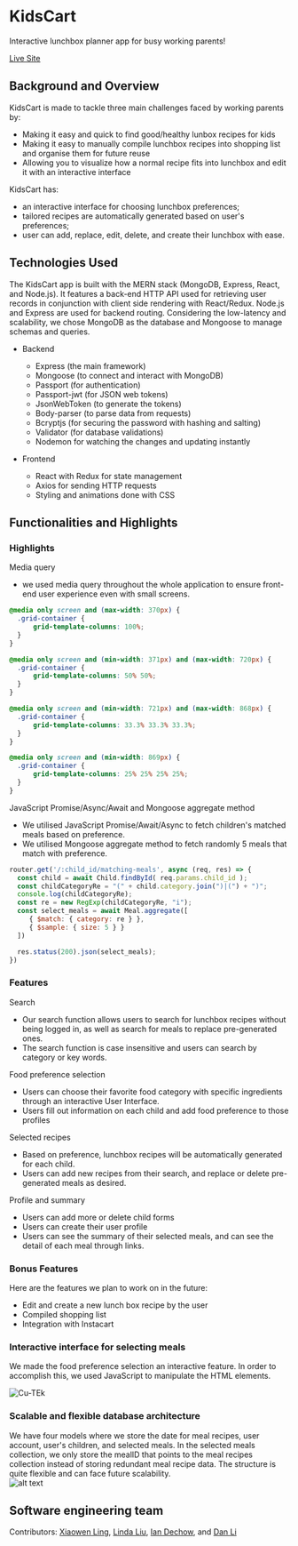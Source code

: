 # KidsCart

Interactive lunchbox planner app for busy working parents!

[Live Site](https://my-kidscart.herokuapp.com/)

## Background and Overview

KidsCart is made to tackle three main challenges faced by working parents by:

  * Making it easy and quick to find good/healthy lunbox recipes for kids
  * Making it easy to manually compile lunchbox recipes into shopping list and organise them for future reuse 
  * Allowing you to visualize how a normal recipe fits into lunchbox and edit it with an interactive interface

KidsCart has: 

  * an interactive interface for choosing lunchbox preferences; 
  * tailored recipes are automatically generated based on user's preferences; 
  * user can add, replace, edit, delete, and create their lunchbox with ease.
  
## Technologies Used

The KidsCart app is built with the MERN stack (MongoDB, Express, React, and Node.js). It features a back-end HTTP API used for retrieving user records in conjunction with client side rendering with React/Redux. Node.js and Express are used for backend routing. Considering the low-latency and scalability, we chose MongoDB as the database and Mongoose to manage schemas and queries.

- Backend
  * Express (the main framework)
  * Mongoose (to connect and interact with MongoDB)
  * Passport (for authentication)
  * Passport-jwt (for JSON web tokens)
  * JsonWebToken (to generate the tokens)
  * Body-parser (to parse data from requests)
  * Bcryptjs (for securing the password with hashing and salting)
  * Validator (for database validations)
  * Nodemon for watching the changes and updating instantly
  
- Frontend
  * React with Redux for state management
  * Axios for sending HTTP requests
  * Styling and animations done with CSS
  
## Functionalities and Highlights 

### Highlights
 Media query
  * we used media query throughout the whole application to ensure front-end user experience even with small screens.
  ```CSS
  @media only screen and (max-width: 370px) {
    .grid-container {
        grid-template-columns: 100%;
    }
}

@media only screen and (min-width: 371px) and (max-width: 720px) {
    .grid-container {
        grid-template-columns: 50% 50%;
    }
}

@media only screen and (min-width: 721px) and (max-width: 868px) {
    .grid-container {
        grid-template-columns: 33.3% 33.3% 33.3%;
    }
}

@media only screen and (min-width: 869px) {
    .grid-container {
        grid-template-columns: 25% 25% 25% 25%;
    }
}
```
JavaScript Promise/Async/Await and Mongoose aggregate method
 * We utilised JavaScript Promise/Await/Async to fetch children's matched meals based on preference.
 * We utilised Mongoose aggregate method to fetch randomly 5 meals that match with preference.
 
 ```JavaScript
 router.get('/:child_id/matching-meals', async (req, res) => {
   const child = await Child.findById( req.params.child_id );
   const childCategoryRe = "(" + child.category.join(")|(") + ")";
   console.log(childCategoryRe);
   const re = new RegExp(childCategoryRe, "i");
   const select_meals = await Meal.aggregate([
      { $match: { category: re } },
      { $sample: { size: 5 } }
   ])

   res.status(200).json(select_meals);
})
```

### Features

Search
 * Our search function allows users to search for lunchbox recipes without being logged in, as well as search for meals to replace pre-generated ones.
 * The search function is case insensitive and users can search by category or key words. 
 
Food preference selection
 * Users can choose their favorite food category with specific ingredients through an interactive User Interface.
 * Users fill out information on each child and add food preference to those profiles
 
Selected recipes
 * Based on preference, lunchbox recipes will be automatically generated for each child.
 * Users can add new recipes from their search, and replace or delete pre-generated meals as desired. 

Profile and summary
 * Users can add more or delete child forms
 * Users can create their user profile
 * Users can see the summary of their selected meals, and can see the detail of each meal through links. 

### Bonus Features
Here are the features we plan to work on in the future:
- Edit and create a new lunch box recipe by the user
- Compiled shopping list
- Integration with Instacart

### Interactive interface for selecting meals
We made the food preference selection an interactive feature. In order to accomplish this, we used JavaScript to manipulate the HTML elements.

![Cu-TEk](https://i.makeagif.com/media/1-26-2020/Cu-TEk.gif)

### Scalable and flexible database architecture
We have four models where we store the date for meal recipes, user account, user's children, and selected meals. In the selected meals collection, we only store the mealID that points to the meal recipes collection instead of storing redundant meal recipe data. The structure is quite flexible and can face future scalability.  
![alt text](https://github.com/ladydragonforever/KidsCart/blob/master/Kidscart%20architecture%20backend.png)

## Software engineering team
  Contributors: [Xiaowen Ling](https://github.com/shmily40686), [Linda Liu](https://github.com/linlinliu03), [Ian Dechow](https://github.com/idechow), and [Dan Li](https://github.com/ladydragonforever)
